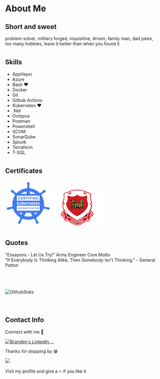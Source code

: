 # About Me   

## Short and sweet

 problem solver, military forged, inquisitive, driven, family man, dad jokes, too many hobbies, leave it better than when you found it
#
## Skills

- AppVeyor
- Azure
- Bash ❤️
- Docker
- Git
- Github Actions
- Kubernetes ❤️
- .Net
- Octopus
- Postman
- Powershell
- SCOM
- SonarQube
- Splunk
- Terraform
- T-SQL

#
## Certificates

![CKA](/cka-certified-kubernetes-administrator.png) ![CKA](/EngineerCastle.png)   
#
## Quotes
   
"Essayons - Let Us Try!" Army Engineer Core Motto   
"If Everybody Is Thinking Alike, Then Somebody Isn't Thinking." - General Patton   

#
<br/>

![GithubStats](https://github-readme-stats.vercel.app/api?username=brandencward&&show_icons=true&theme=radical)   

<br/>

#
## Contact Info
   
Connect with me 🤝

 <a href="https://www.linkedin.com/in/branden-ward-bb668511a/" target="blank">
  <img align="center" alt="Branden's LinkedIn" width="30px" src="https://www.vectorlogo.zone/logos/linkedin/linkedin-icon.svg" /> &nbsp; &nbsp;
 </a>    
   
Thanks for stopping by 😁   
   
   
![](https://hits.seeyoufarm.com/api/count/incr/badge.svg?url=https%3A%2F%2Fgithub.com%2Fbrandencward&count_bg=%2379C83D&title_bg=%23555555&icon=github.svg&icon_color=%23E7E7E7&title=hits&edge_flat=false)
  
Visit my profile and give a ⭐️ if you like it
